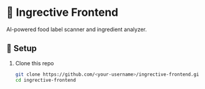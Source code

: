 # 🍃 Ingrective Frontend

AI-powered food label scanner and ingredient analyzer.

## 🚀 Setup

1. Clone this repo  
   ```bash
   git clone https://github.com/<your-username>/ingrective-frontend.git
   cd ingrective-frontend
